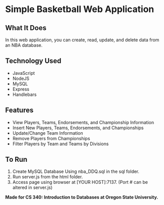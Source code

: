 # Simple Basketball Web Application

## What It Does
In this web application, you can create, read, update, and delete data from an NBA database.

## Technology Used
- JavaScript
- NodeJS
- MySQL
- Express
- Handlebars

## Features

 - View Players, Teams, Endorsements, and Championship Information
 - Insert New Players, Teams, Endorsements, and Championships
 - Update/Change Team Information
 - Remove Players from Championships
 - Filter Players by Team and Teams by Divisions

## To Run

 1. Create MySQL Database Using nba_DDQ.sql in the sql folder.
 2. Run server.js from the html folder.
 3. Access page using browser at [YOUR HOST]:7137. (Port # can be altered in server.js)

**Made for CS 340: Introduction to Databases at Oregon State University.**
